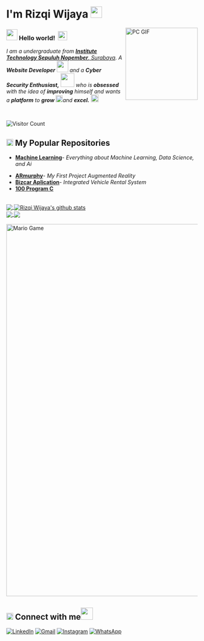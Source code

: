 # I'm Rizqi Wijaya <img src="https://github.com/rizwijaya/rizwijaya/blob/main/Assets/Mario_Hello_Big.gif" width="30px">

<img align="right" alt="PC GIF" src="https://github.com/rizwijaya/rizwijaya/blob/master/Assets/PC.gif" width="190" />

### <img src="https://github.com/rizwijaya/rizwijaya/blob/master/Assets/Hi.gif" width="29px"> **Hello world!** &nbsp;<img src="https://github.com/rizwijaya/rizwijaya/blob/master/Assets/Earth.gif" width="24px">

<p>
  <em>
    I am a undergraduate from <a href="https://www.its.ac.id/"> <b>Institute Technology Sepuluh Nopember</b>, Surabaya</a>.  
    A <b>Website Developer</b> <img src="https://github.com/rizwijaya/rizwijaya/blob/master/Assets/Designer.gif" width="30px"> and a <b>Cyber Security Enthusiast,</b>&nbsp;<img src="https://github.com/rizwijaya/rizwijaya/blob/master/Assets/Developer.gif" width="36px">  who is <b>obsessed</b>
    with the idea of <b>improving</b> himself and wants a <b>platform</b> to 
    <b>grow</b> <img src="https://github.com/rizwijaya/rizwijaya/blob/master/Assets/Rocket.gif" width="18px">and 
    <b>excel.</b> <img src="https://github.com/rizwijaya/rizwijaya/blob/master/Assets/Medal.gif" width="20px">
  </em>  
</p>

<br>

![Visitor Count](https://profile-counter.glitch.me/{rizwijaya}/count.svg)

## <img src="https://github.com/rizwijaya/rizwijaya/blob/master/Assets/Medal.gif" height="18px"> My Popular Repositories

- [**Machine Learning**](https://github.com/rizwijaya/machine-learning)- *Everything about Machine Learning, Data Science, and Ai*
<!-- - [**Exacta Application**](https://github.com/rizwijaya/web-biz)- *QR Code-Based Ticket and Attendance Management System* -->
- [**ARmurphy**](https://github.com/rizwijaya/ARmurphy)- *My First Project Augmented Reality*
- [**Bizcar Aplication**](https://github.com/rizwijaya/web-biz)- *Integrated Vehicle Rental System*
- [**100 Program C**](https://github.com/rizwijaya/program-c) 

<br>

<a href="https://github.com/rizwijaya">
  <img align="center" src="https://github-readme-stats.vercel.app/api/top-langs/?username=rizwijaya&theme=dark&hide_langs_below=1" />
</a>

<a href="https://github.com/rizwijaya">
 <img align="center" src="https://github-readme-stats.vercel.app/api?username=rizwijaya&show_icons=true&theme=dark&line_height=27" alt="Rizqi Wijaya's github stats"/>
</a>

<br>

<a href="https://github.com/rizwijaya/ARmurphy">
 <img align="center" src="https://github-readme-stats.vercel.app/api/pin/?username=rizwijaya&repo=ARmurphy&theme=dark" />
</a>

<a href="https://github.com/rizwijaya/web-biz">
  <img align="center" src="https://github-readme-stats.vercel.app/api/pin/?username=rizwijaya&repo=web-biz&theme=dark" />
</a>

<br>

<br>

<img src="https://github.com/rizwijaya/rizwijaya/blob/master/Assets/Mario_Gameplay.gif" alt="Mario Game" width="980">

<br>

## <img src="https://github.com/rizwijaya/rizwijaya/blob/master/Assets/hmm.gif" height="18px"> Connect with me<img src="https://github.com/rizwijaya/rizwijaya/blob/master/Assets/Handshake.gif" height="32px"> 

<p>
    <a href="https://www.linkedin.com/in/muhammad-rizqi-wijaya" target="_blank"><img alt="LinkedIn" src="https://img.shields.io/badge/linkedin-%230077B5.svg?&style=for-the-badge&logo=linkedin&logoColor=white" /></a> 
    <a href="mailto:rizwijaya241@gmail.com" target="_blank"><img alt="Gmail" src="https://img.shields.io/badge/gmail-D14836?&style=for-the-badge&logo=gmail&logoColor=white" /></a>  
    <a href="https://www.instagram.com/rizwijaya21" target="_blank"><img alt="Instagram" src="https://img.shields.io/badge/instagram-%23E4405F.svg?&style=for-the-badge&logo=instagram&logoColor=white" /></a>  
   <a href="http://wa.me/" target="_blank"><img alt="WhatsApp" src="https://img.shields.io/badge/WHATSAPP-25D366?&style=for-the-badge&logo=whatsapp&logoColor=white" /></a>
</p>
